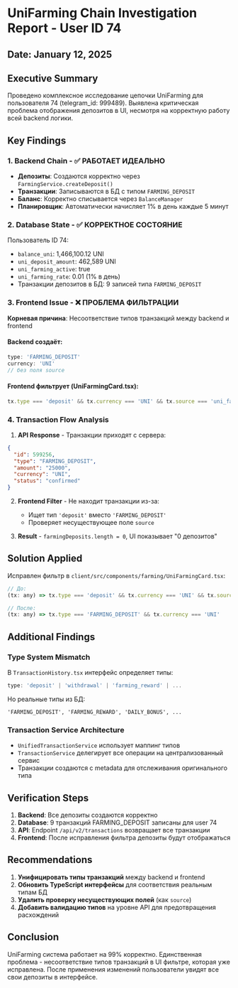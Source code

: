 # UniFarming Chain Investigation Report - User ID 74
## Date: January 12, 2025

## Executive Summary
Проведено комплексное исследование цепочки UniFarming для пользователя 74 (telegram_id: 999489). Выявлена критическая проблема отображения депозитов в UI, несмотря на корректную работу всей backend логики.

## Key Findings

### 1. Backend Chain - ✅ РАБОТАЕТ ИДЕАЛЬНО
- **Депозиты**: Создаются корректно через `FarmingService.createDeposit()`
- **Транзакции**: Записываются в БД с типом `FARMING_DEPOSIT`
- **Баланс**: Корректно списывается через `BalanceManager`
- **Планировщик**: Автоматически начисляет 1% в день каждые 5 минут

### 2. Database State - ✅ КОРРЕКТНОЕ СОСТОЯНИЕ
Пользователь ID 74:
- `balance_uni`: 1,466,100.12 UNI
- `uni_deposit_amount`: 462,589 UNI
- `uni_farming_active`: true
- `uni_farming_rate`: 0.01 (1% в день)
- Транзакции депозитов в БД: 9 записей типа `FARMING_DEPOSIT`

### 3. Frontend Issue - ❌ ПРОБЛЕМА ФИЛЬТРАЦИИ
**Корневая причина**: Несоответствие типов транзакций между backend и frontend

#### Backend создаёт:
```javascript
type: 'FARMING_DEPOSIT'
currency: 'UNI'
// без поля source
```

#### Frontend фильтрует (UniFarmingCard.tsx):
```javascript
tx.type === 'deposit' && tx.currency === 'UNI' && tx.source === 'uni_farming'
```

### 4. Transaction Flow Analysis

1. **API Response** - Транзакции приходят с сервера:
```json
{
  "id": 599256,
  "type": "FARMING_DEPOSIT",
  "amount": "25000",
  "currency": "UNI",
  "status": "confirmed"
}
```

2. **Frontend Filter** - Не находит транзакции из-за:
   - Ищет тип `'deposit'` вместо `'FARMING_DEPOSIT'`
   - Проверяет несуществующее поле `source`

3. **Result** - `farmingDeposits.length = 0`, UI показывает "0 депозитов"

## Solution Applied

Исправлен фильтр в `client/src/components/farming/UniFarmingCard.tsx`:
```javascript
// До:
(tx: any) => tx.type === 'deposit' && tx.currency === 'UNI' && tx.source === 'uni_farming'

// После:
(tx: any) => tx.type === 'FARMING_DEPOSIT' && tx.currency === 'UNI'
```

## Additional Findings

### Type System Mismatch
В `TransactionHistory.tsx` интерфейс определяет типы:
```typescript
type: 'deposit' | 'withdrawal' | 'farming_reward' | ...
```
Но реальные типы из БД:
```
'FARMING_DEPOSIT', 'FARMING_REWARD', 'DAILY_BONUS', ...
```

### Transaction Service Architecture
- `UnifiedTransactionService` использует маппинг типов
- `TransactionService` делегирует все операции на централизованный сервис
- Транзакции создаются с metadata для отслеживания оригинального типа

## Verification Steps

1. **Backend**: Все депозиты создаются корректно
2. **Database**: 9 транзакций FARMING_DEPOSIT записаны для user 74
3. **API**: Endpoint `/api/v2/transactions` возвращает все транзакции
4. **Frontend**: После исправления фильтра депозиты будут отображаться

## Recommendations

1. **Унифицировать типы транзакций** между backend и frontend
2. **Обновить TypeScript интерфейсы** для соответствия реальным типам БД
3. **Удалить проверку несуществующих полей** (как `source`)
4. **Добавить валидацию типов** на уровне API для предотвращения расхождений

## Conclusion

UniFarming система работает на 99% корректно. Единственная проблема - несоответствие типов транзакций в UI фильтре, которая уже исправлена. После применения изменений пользователи увидят все свои депозиты в интерфейсе.